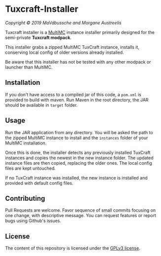 # Tuxcraft-Installer

*Copyright © 2019 MaVdbussche and Morgane Austreelis*

Tuxcraft installer is a [MultiMC](https://multimc.org/) instance installer
primarily designed for the semi-private **Tuxcraft modpack**.

This installer grabs a zipped MultiMC TuxCraft instance, installs it,
conserving local config of older versions already installed.

Be aware that this installer has not be tested with any other modpack or
launcher than MultiMC.


## Installation

If you don't have access to a compiled jar of this code, a `pom.xml` is
provided to build with maven. Run Maven in the root directory, the JAR should
be available in `target` folder.


## Usage

Run the JAR application from any directory. You will be asked the path to the
zipped MultiMC instance to install and the `instances` folder of your MultiMC
installation.

Once this is done, the installer detects any previously installed TuxCraft
instances and copies the newest in the new instance folder. The updated
instance files are then copied, replacing the older ones. The local config
files are kept untouched.

If no TuxCraft instance was installed, the new instance is installed and
provided with default config files.


## Contributing

Pull Requests are welcome. Favor sequence of small commits focusing on one
change, with descriptive message. You can request features or report bugs
using Github's issues.


## License

The content of this repository is licensed under the [GPLv3 license](https://www.gnu.org/licenses/gpl-3.0.html).

